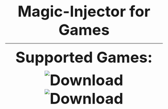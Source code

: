 <font size=20><b><center>Magic-Injector for Games</center></b></font>
___
<center><b><font size=15>Supported Games:


<a herf="" alt="Click to Download">![Download](https://cdn3.emoji.gg/emojis/6704_CsGo.png)</a>
<a herf="" alt="Click to Download">![Download](https://the-rust.ru/wp-content/uploads/2018/08/cropped-c5c2283e4cd8.png)</a>
</font></b></center>
